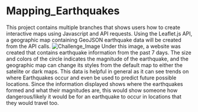 # Mapping_Earthquakes
This project contains multiple branches that shows users how to create interactive maps using Javascript and API requests. Using the Leaflet.js API, a geographic map containing GeoJSON earthquake data will be created from the API calls. 
![Challenge_Image](https://user-images.githubusercontent.com/60826549/153798847-e53f0435-7b41-43c4-a0c6-c275167c666a.PNG)
Under this image, a website was created that contains earthquake information from the past 7 days. The size and colors of the circle indicates the magnitude of the earthquake, and the geographic map can change its styles from the default map to either the satelite or dark maps. This data is helpful in general as it can see trends on where Earthquakes occur and even be used to predict future possible locations. Since the information displayed shows where the earthquakes formed and what their magnitudes are, this would show someone how dangerous/likely it would be for an earthquake to occur in locations that they would travel too. 

